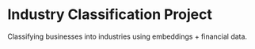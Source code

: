 # Industry Classification Project

Classifying businesses into industries using embeddings + financial data.